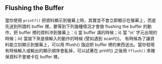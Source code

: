 ## Flushing the Buffer ##
當你使用 `printf()` 把資料顯示到螢幕上時，其實並不會立即顯示在螢幕上，而是先送到所謂的 buffer 裡。要等到下列幾種情況才會做 flushing the buffer 的動作，把 buffer 裡的資料沖到螢幕上：i) 當 buffer 滿的時候；ii) 當 '\n' 字元出現的時候；iii) 當接下來是做輸入的動作的時候 (譬如遇到 scanf())。
有時候為了讓資料能立刻顯示到螢幕上，可以用 fflush() 強迫把 buffer 裡的東西送出。當你發現有時候輸入或輸出的顯示順序會亂掉，可以試著在 printf() 之後用 `fflush()` 來確保資料不會被卡在 buffer 裡。
